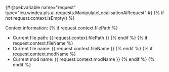 {# @pebvariable name="request" type="icu.windea.pls.ai.requests.ManipulateLocalisationAiRequest" #}
{% if not request.context.isEmpty() %}

Context information:
{% if request.context.filePath %}
* Current file path: {{ request.context.filePath }}
{% endif %}
{% if request.context.fileName %}
* Current file name: {{ request.context.fileName }}
{% endif %}
{% if request.context.modName %}
* Current mod name: {{ request.context.modName }}
{% endif %}
{% endif %}